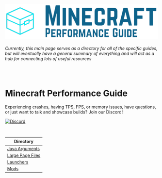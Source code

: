 ![Minecraft Performance Guide Banner][Banner]

###### Currently, this main page serves as a directory for all of the specific guides, but will eventually have a general summary of everything and will act as a hub for connecting lots of useful resources

<br>

Minecraft Performance Guide
======
Experiencing crashes, having TPS, FPS, or memory issues, have questions, or just want to talk and showcase builds? Join our Discord!

[![Discord](https://img.shields.io/discord/1142866287983349760.svg?color=%237289da&label=Discord&logo=discord&logoColor=%237289da)][Discord] 

<br>

| **Directory** |
|---|
| [Java Arguments][Java Arguments] |
| [Large Page Files][Large Page Files] |
| [Launchers][Launchers] |
| [Mods][Mods] |

[Logo]: ./assets/Minecraft%20Performance%20Guide%20-%20Logo.png
[Banner]: ./assets/Minecraft%20Performance%20Guide%20-%20Banner.png

[Discord]: https://discord.gg/nptv2TwaD5

[Java Arguments]: ./Java%20Arguments/README.md
[Large Page Files]: ./Large%20Page%20Files/README.md
[Launchers]: ./Launchers/README.md
[Mods]: ./Mods/README.md
